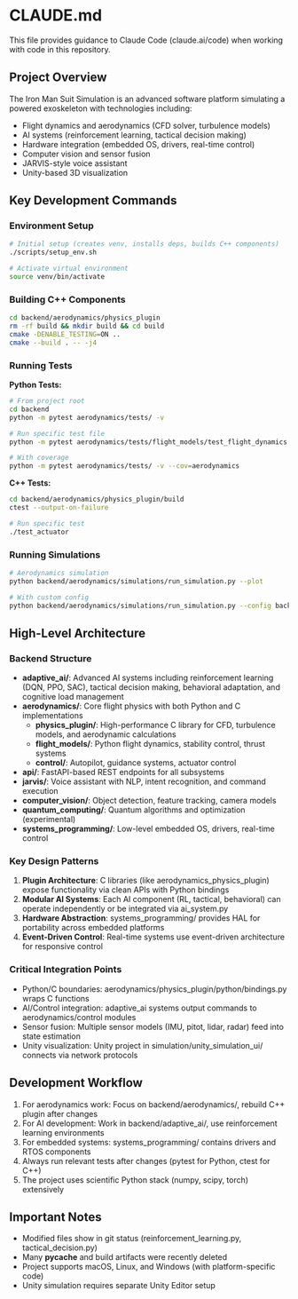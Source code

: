 # CLAUDE.md

This file provides guidance to Claude Code (claude.ai/code) when working with code in this repository.

## Project Overview

The Iron Man Suit Simulation is an advanced software platform simulating a powered exoskeleton with technologies including:
- Flight dynamics and aerodynamics (CFD solver, turbulence models)
- AI systems (reinforcement learning, tactical decision making)
- Hardware integration (embedded OS, drivers, real-time control)
- Computer vision and sensor fusion
- JARVIS-style voice assistant
- Unity-based 3D visualization

## Key Development Commands

### Environment Setup
```bash
# Initial setup (creates venv, installs deps, builds C++ components)
./scripts/setup_env.sh

# Activate virtual environment
source venv/bin/activate
```

### Building C++ Components
```bash
cd backend/aerodynamics/physics_plugin
rm -rf build && mkdir build && cd build
cmake -DENABLE_TESTING=ON ..
cmake --build . -- -j4
```

### Running Tests

**Python Tests:**
```bash
# From project root
cd backend
python -m pytest aerodynamics/tests/ -v

# Run specific test file
python -m pytest aerodynamics/tests/flight_models/test_flight_dynamics.py -v

# With coverage
python -m pytest aerodynamics/tests/ -v --cov=aerodynamics
```

**C++ Tests:**
```bash
cd backend/aerodynamics/physics_plugin/build
ctest --output-on-failure

# Run specific test
./test_actuator
```

### Running Simulations
```bash
# Aerodynamics simulation
python backend/aerodynamics/simulations/run_simulation.py --plot

# With custom config
python backend/aerodynamics/simulations/run_simulation.py --config backend/aerodynamics/simulations/configs/suit_hover.yaml
```

## High-Level Architecture

### Backend Structure
- **adaptive_ai/**: Advanced AI systems including reinforcement learning (DQN, PPO, SAC), tactical decision making, behavioral adaptation, and cognitive load management
- **aerodynamics/**: Core flight physics with both Python and C implementations
  - **physics_plugin/**: High-performance C library for CFD, turbulence models, and aerodynamic calculations
  - **flight_models/**: Python flight dynamics, stability control, thrust systems
  - **control/**: Autopilot, guidance systems, actuator control
- **api/**: FastAPI-based REST endpoints for all subsystems
- **jarvis/**: Voice assistant with NLP, intent recognition, and command execution
- **computer_vision/**: Object detection, feature tracking, camera models
- **quantum_computing/**: Quantum algorithms and optimization (experimental)
- **systems_programming/**: Low-level embedded OS, drivers, real-time control

### Key Design Patterns
1. **Plugin Architecture**: C libraries (like aerodynamics_physics_plugin) expose functionality via clean APIs with Python bindings
2. **Modular AI Systems**: Each AI component (RL, tactical, behavioral) can operate independently or be integrated via ai_system.py
3. **Hardware Abstraction**: systems_programming/ provides HAL for portability across embedded platforms
4. **Event-Driven Control**: Real-time systems use event-driven architecture for responsive control

### Critical Integration Points
- Python/C boundaries: aerodynamics/physics_plugin/python/bindings.py wraps C functions
- AI/Control integration: adaptive_ai systems output commands to aerodynamics/control modules
- Sensor fusion: Multiple sensor models (IMU, pitot, lidar, radar) feed into state estimation
- Unity visualization: Unity project in simulation/unity_simulation_ui/ connects via network protocols

## Development Workflow

1. For aerodynamics work: Focus on backend/aerodynamics/, rebuild C++ plugin after changes
2. For AI development: Work in backend/adaptive_ai/, use reinforcement learning environments
3. For embedded systems: systems_programming/ contains drivers and RTOS components
4. Always run relevant tests after changes (pytest for Python, ctest for C++)
5. The project uses scientific Python stack (numpy, scipy, torch) extensively

## Important Notes
- Modified files show in git status (reinforcement_learning.py, tactical_decision.py)
- Many __pycache__ and build artifacts were recently deleted
- Project supports macOS, Linux, and Windows (with platform-specific code)
- Unity simulation requires separate Unity Editor setup
